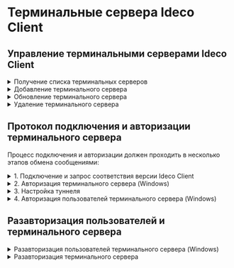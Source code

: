# Терминальные сервера Ideco Client

## Управление терминальными серверами Ideco Client

<details>
<summary>Получение списка терминальных серверов</summary>

```
GET /agent_backend/agent-server/terminal-servers
```

**Ответ на успешный запрос:**

```json5
[
  {
    "id": "string",
    "title": "string",
    "device": "string",
    "network": "string",
    "comment": "string",
    "enabled": "boolean"
  },
  ...
]
```

* `id` - уникальный идентификатор сервера;
* `title` - название сервера, максимальная длина - 42 символа;
* `device` - индентификатор пользователя с типом `device` (подключенного по Device VPN), например, `user.id.33`;
* `network` - подсеть терминального сервера, минимум - `/30`. Значение должно быть уникальным для сервера;
* `comment` - комментарий, максимальная длина 256 символов;
* `enabled` - состояние сервера:
  * `true` - включен;
  * `false` - выключен.

</details>

<details>
<summary>Добавление терминального сервера</summary>

```
POST /agent_backend/agent-server/terminal-servers
```

**Json-тело запроса:**

```json5
{
  "title": "string",
  "device": "string",
  "network": "string",
  "comment": "string",
  "enabled": "boolean",
}
```

* `title` - название сервера, максимальная длина - 42 символа;
* `device` - индентификатор пользователя с типом `device` (подключенного по Device VPN), например, `user.id.33`;
* `network` - подсеть терминального сервера, минимум - `/30`. Значение должно быть уникальным для сервера;
* `comment` - комментарий, максимальная длина 256 символов;
* `enabled` - состояние сервера:
  * `true` - включен;
  * `false` - выключен.

**Ответ на успешный запрос:**

```json5
{
    "id" : "string"
}
```

* `id` - уникальный идентификатор созданного сервера.

</details>

<details>
<summary>Обновление терминального сервера</summary>

```
PATCH /agent_backend/agent-server/terminal-servers/<id терминального осервера>
```

**Ответ на успешный запрос:**
Введите только те поля, которые необходимо отредактировать:

```json5
[
  {
    "title": "string",
    "device": "string",
    "network": "string",
    "comment": "string",
    "enabled": "boolean",
  },
  ...
]
```

* `title` - название сервера, максимальная длина - 42 символа;
* `device` - индентификатор пользователя с типом `device` (подключенного по Device VPN), например, `user.id.33`;
* `network` - подсеть терминального сервера, минимум - `/30`. Значение должно быть уникальным для сервера;
* `comment` - комментарий, максимальная длина 256 символов;
* `enabled` - состояние сервера:
  * `true` - включен;
  * `false` - выключен.

**Ответ на успешный запрос:** 200 OK

</details>

<details>
<summary>Удаление терминального сервера</summary>

```
DELETE /agent_backend/agent-server/terminal-servers/<id терминального осервера>
```

**Ответ на успешный запрос:** 200 OK

</details>

## Протокол подключения и авторизации терминального сервера

Процесс подключения и авторизации должен проходить в несколько этапов обмена сообщениями:

<details>
<summary>1. Подключение и запрос соответствия версии Ideco Client</summary>

Аналогичен процессу подключения и запроса соответсвия версии [Ideco Client](ideco-client-api.md).

</details>

<details>
<summary>2. Авторизация терминального сервера (Windows)</summary>

**Json-тело запроса:**

```json5
{
  "type": "authorize_win_terminal_server"
}
```

* `type` - тип команды: `authorize_win_terminal_server` - запрос на авторизацию терминального сервера.

**Ответ на успешный запрос:**

```json5
{
  "type": "auth_state",
  "authorized": "boolean",
  "connection_type": "string",
  "timeout": "integer",
  "message": "string",
  "welcome_url": "string"
}
```

* `type` - тип ответа: `auth_state` - состояние авторизации сервера;
* `authorized` - состояние авторизации:
  * `true` - авторизован;
  * `false` - не авторизован.
* `connection_type` - тип подключения. Для терминального агента возможно только значение `agent_udp`.
* `timeout` - время до повторной попытки авторизации (в секундах), если возникли ошибки в процессе авторизации. Если повторная попытка авторизации не требуется, то значение - `0`;
* `message` - сообщение о состоянии авторизации;
* `welcome_url` - URL, который должен быть открыт в браузере на пользовательском устройстве, если пользователь авторизован и сессия авторизации была заблокирована в ожидании прохождения 2FA (Мультифактор). В противном случае - пустая строка.
  
</details>

<details>
<summary>3. Настройка туннеля</summary>

**Json-тело запроса:**

```json5
{
  "type": "tunnel_wg",
  "public_key": "string"
}
```

* `type` - тип команды: `tunnel_wg` - запрос установки туннеля;
* `public_key` - публичный ключ сервера.

**Ответ на успешный запрос:**

```json5
{
  "type": "tunnel_wg",
  "server_port": "integer",
  "public_key": "string",
  "client_tunnel_ipv4": "string",
  "user_tunnel_ipv4_network": "string",
  "dns_ipv4": "string",
  "forward_nets": [ "string" ],
  "dns_suffix": "string"
}
```

* `type` - тип ответа: `tunnel_wg` - настройки туннеля;
* `server_port` - порт сервера, через который устанавливается туннель;
* `public_key` - публичный ключ клиента;
* `client_tunnel_ipv4` - IPv4-адрес и маска туннеля на стороне терминального сервера;
* `user_tunnel_ipv4_network` - подсеть для виртуализации пользователей;
* `dns_ipv4` - IPv4-адрес DNS-сервера, используемого в туннеле;
* `forward_nets` - массив подсетей, трафик к которым пересылается через туннель;
* `dns_suffix` - доменный суффикс.
  
</details>

<details>
<summary>4. Авторизация пользователей терминального сервера (Windows)</summary>

**Json-тело запроса:**

```json5
{
  "type": "authorize_win_terminal_user",
  "term_server_id": "string",
  "user_name": "string",
  "user_domain": "string",
  "user_uuid": "string"
}
```

* `type` - тип команды: `authorize_win_terminal_user` - запрос на авторизацию пользователя терминального сервера;
* `term_server_id` - идентификатор терминального сервера;
* `user_name` - логин пользователя;
* `user_domain` - домен пользователя;
* `user_uuid` - идентификатор пользователя.

**Ответ на успешный запрос:**

```json5
{
  "type": "term_user_auth_state",
  "authorized": "boolean",
  "user_name": "string",
  "user_domain": "string",
  "user_uuid": "string",
  "term_user_tunnel_ipv4": "string"
}
```

* `type` - тип ответа: `term_user_auth_state` - состояние авторизации пользователя терминального сервера;
* `authorized` - состояние авторизации:
  * `true` - авторизован;
  * `false` - не авторизован.
  * `user_name` - логин пользователя;
* `user_domain` - домен пользователя;
* `user_uuid` - идентификатор пользователя;
* `term_user_tunnel_ipv4` - IP-адрес пользователя.
  
</details>

## Разавторизация пользователей и терминального сервера

<details>
<summary>Разавторизация пользователей терминального сервера (Windows)</summary>

**Json-тело запроса:**

```json5
{
  "type": "unauthorize_win_terminal_user",
  "term_server_id": "string",
  "user_name": "string",
  "user_domain": "string",
  "user_uuid": "string"
}
```

* `type` - тип команды: `unauthorize_win_terminal_user` - запрос на разавторизацию пользователя терминального сервера;
* `term_server_id` - идентификатор терминального сервера;
* `user_name` - логин пользователя;
* `user_domain` - домен пользователя;
* `user_uuid` - идентификатор пользователя.

**Ответ на успешный запрос:**

```json5
{
  "type": "term_user_auth_state",
  "authorized": "boolean",
  "user_name": "string",
  "user_domain": "string",
  "user_uuid": "string"
}
```

* `type` - тип ответа: `term_user_auth_state` - состояние авторизации пользователя терминального сервера;  
* `authorized` - состояние авторизации:
  * `true` - авторизован;
  * `false` - не авторизован.
* `user_name` - логин пользователя;
* `user_domain` - домен пользователя;
* `user_uuid` - идентификатор пользователя.

</details>

<details>
<summary>Разавторизация терминального сервера</summary>

**Json-тело запроса:**

```json5
{
  "type": "unauthorize"
}
```

* `type` - тип команды: `unauthorize` - запрос на разавторизацию терминального сервера.

**Ответ на успешный запрос:**

```json5
{
  "type": "auth_state",
  "authorized": "boolean",
  "need_tunnel": "boolean",
  "timeout": "integer",
  "message": "string",
  "welcome_url": "string"
}
```

* `type` - тип ответа: `auth_state` - состояние авторизации терминального сервера;
* `authorized` - состояние авторизации:
  * `true` - авторизован;
  * `false` - не авторизован.
* `need_tunnel` - требуется ли установить туннель:
  * `true` - требуется;
  * `false` - не требуется.
* `timeout` - время до повторной попытки авторизации (в секундах), если возникли ошибки в процессе авторизации. Если повторная попытка авторизации не требуется, то значение - `0`;
* `message` - сообщение о состоянии авторизации;
* `welcome_url` - URL, который должен быть открыт в браузере на пользовательском устройстве, если пользователь авторизован и сессия авторизации была заблокирована в ожидании прохождения 2FA (Мультифактор). В противном случае - пустая строка.

</details>